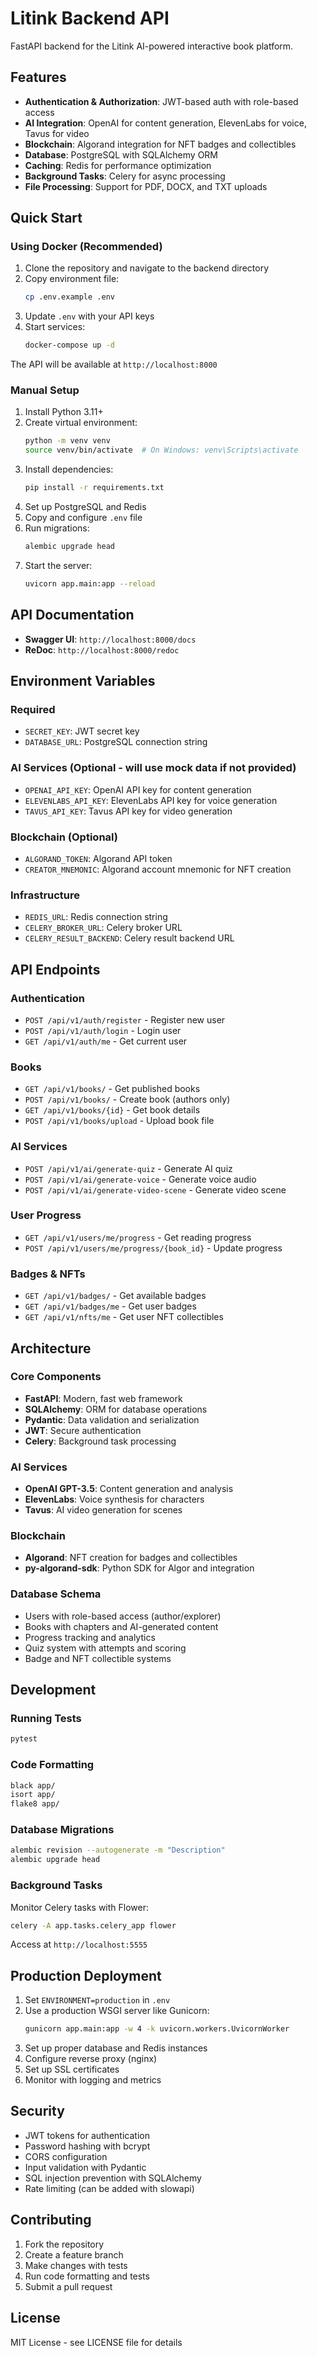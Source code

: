 # Litink Backend API

FastAPI backend for the Litink AI-powered interactive book platform.

## Features

- **Authentication & Authorization**: JWT-based auth with role-based access
- **AI Integration**: OpenAI for content generation, ElevenLabs for voice, Tavus for video
- **Blockchain**: Algorand integration for NFT badges and collectibles
- **Database**: PostgreSQL with SQLAlchemy ORM
- **Caching**: Redis for performance optimization
- **Background Tasks**: Celery for async processing
- **File Processing**: Support for PDF, DOCX, and TXT uploads

## Quick Start

### Using Docker (Recommended)

1. Clone the repository and navigate to the backend directory
2. Copy environment file:
   ```bash
   cp .env.example .env
   ```
3. Update `.env` with your API keys
4. Start services:
   ```bash
   docker-compose up -d
   ```

The API will be available at `http://localhost:8000`

### Manual Setup

1. Install Python 3.11+
2. Create virtual environment:
   ```bash
   python -m venv venv
   source venv/bin/activate  # On Windows: venv\Scripts\activate
   ```
3. Install dependencies:
   ```bash
   pip install -r requirements.txt
   ```
4. Set up PostgreSQL and Redis
5. Copy and configure `.env` file
6. Run migrations:
   ```bash
   alembic upgrade head
   ```
7. Start the server:
   ```bash
   uvicorn app.main:app --reload
   ```

## API Documentation

- **Swagger UI**: `http://localhost:8000/docs`
- **ReDoc**: `http://localhost:8000/redoc`

## Environment Variables

### Required
- `SECRET_KEY`: JWT secret key
- `DATABASE_URL`: PostgreSQL connection string

### AI Services (Optional - will use mock data if not provided)
- `OPENAI_API_KEY`: OpenAI API key for content generation
- `ELEVENLABS_API_KEY`: ElevenLabs API key for voice generation
- `TAVUS_API_KEY`: Tavus API key for video generation

### Blockchain (Optional)
- `ALGORAND_TOKEN`: Algorand API token
- `CREATOR_MNEMONIC`: Algorand account mnemonic for NFT creation

### Infrastructure
- `REDIS_URL`: Redis connection string
- `CELERY_BROKER_URL`: Celery broker URL
- `CELERY_RESULT_BACKEND`: Celery result backend URL

## API Endpoints

### Authentication
- `POST /api/v1/auth/register` - Register new user
- `POST /api/v1/auth/login` - Login user
- `GET /api/v1/auth/me` - Get current user

### Books
- `GET /api/v1/books/` - Get published books
- `POST /api/v1/books/` - Create book (authors only)
- `GET /api/v1/books/{id}` - Get book details
- `POST /api/v1/books/upload` - Upload book file

### AI Services
- `POST /api/v1/ai/generate-quiz` - Generate AI quiz
- `POST /api/v1/ai/generate-voice` - Generate voice audio
- `POST /api/v1/ai/generate-video-scene` - Generate video scene

### User Progress
- `GET /api/v1/users/me/progress` - Get reading progress
- `POST /api/v1/users/me/progress/{book_id}` - Update progress

### Badges & NFTs
- `GET /api/v1/badges/` - Get available badges
- `GET /api/v1/badges/me` - Get user badges
- `GET /api/v1/nfts/me` - Get user NFT collectibles

## Architecture

### Core Components
- **FastAPI**: Modern, fast web framework
- **SQLAlchemy**: ORM for database operations
- **Pydantic**: Data validation and serialization
- **JWT**: Secure authentication
- **Celery**: Background task processing

### AI Services
- **OpenAI GPT-3.5**: Content generation and analysis
- **ElevenLabs**: Voice synthesis for characters
- **Tavus**: AI video generation for scenes

### Blockchain
- **Algorand**: NFT creation for badges and collectibles
- **py-algorand-sdk**: Python SDK for Algor and integration

### Database Schema
- Users with role-based access (author/explorer)
- Books with chapters and AI-generated content
- Progress tracking and analytics
- Quiz system with attempts and scoring
- Badge and NFT collectible systems

## Development

### Running Tests
```bash
pytest
```

### Code Formatting
```bash
black app/
isort app/
flake8 app/
```

### Database Migrations
```bash
alembic revision --autogenerate -m "Description"
alembic upgrade head
```

### Background Tasks
Monitor Celery tasks with Flower:
```bash
celery -A app.tasks.celery_app flower
```
Access at `http://localhost:5555`

## Production Deployment

1. Set `ENVIRONMENT=production` in `.env`
2. Use a production WSGI server like Gunicorn:
   ```bash
   gunicorn app.main:app -w 4 -k uvicorn.workers.UvicornWorker
   ```
3. Set up proper database and Redis instances
4. Configure reverse proxy (nginx)
5. Set up SSL certificates
6. Monitor with logging and metrics

## Security

- JWT tokens for authentication
- Password hashing with bcrypt
- CORS configuration
- Input validation with Pydantic
- SQL injection prevention with SQLAlchemy
- Rate limiting (can be added with slowapi)

## Contributing

1. Fork the repository
2. Create a feature branch
3. Make changes with tests
4. Run code formatting and tests
5. Submit a pull request

## License

MIT License - see LICENSE file for details